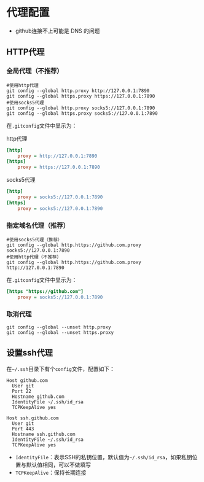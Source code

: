 # 代理配置

+ github连接不上可能是 DNS 的问题

## HTTP代理

### 全局代理（不推荐）

```shell
#使用http代理 
git config --global http.proxy http://127.0.0.1:7890
git config --global https.proxy https://127.0.0.1:7890
#使用socks5代理
git config --global http.proxy socks5://127.0.0.1:7890
git config --global https.proxy socks5://127.0.0.1:7890
```

在`.gitconfig`文件中显示为：

http代理

```ini
[http]
	proxy = http://127.0.0.1:7890
[https]
	proxy = https://127.0.0.1:7890
```

socks5代理

```ini
[http]
	proxy = socks5://127.0.0.1:7890
[https]
	proxy = socks5://127.0.0.1:7890
```

### 指定域名代理（推荐）

```shell
#使用socks5代理（推荐）
git config --global http.https://github.com.proxy socks5://127.0.0.1:7890
#使用http代理（不推荐）
git config --global http.https://github.com.proxy http://127.0.0.1:7890
```

在`.gitconfig`文件中显示为：

```ini
[https "https://github.com"]
	proxy = socks5://127.0.0.1:7890
```

### 取消代理

```shell
git config --global --unset http.proxy
git config --global --unset https.proxy
```

## 设置ssh代理

在`~/.ssh`目录下有个`config`文件，配置如下：

```
Host github.com
  User git
  Port 22
  Hostname github.com
  IdentityFile ~/.ssh/id_rsa
  TCPKeepAlive yes

Host ssh.github.com
  User git
  Port 443
  Hostname ssh.github.com
  IdentityFile ~/.ssh/id_rsa
  TCPKeepAlive yes
```

+ `IdentityFile`：表示SSH的私钥位置，默认值为`~/.ssh/id_rsa`，如果私钥位置与默认值相同，可以不做填写
+ `TCPKeepAlive`：保持长期连接